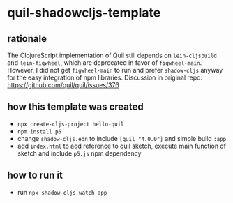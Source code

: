# quil-shadowcljs-template

## rationale
The ClojureScript implementation of Quil still depends on `lein-cljsbuild` and `lein-figwheel`, which are deprecated in favor of `figwheel-main`.
However, I did not get `figwheel-main` to run and prefer `shadow-cljs` anyway for the easy integration of npm libraries.
Discussion in original repo: https://github.com/quil/quil/issues/376

## how this template was created
- `npx create-cljs-project hello-quil`
- `npm install p5`
- change `shadow-cljs.edn` to include `[quil "4.0.0"]` and simple build `:app`
- add `index.html` to add reference to quil sketch, execute main function of sketch and include `p5.js` npm dependency

## how to run it
- run `npx shadow-cljs watch app`

